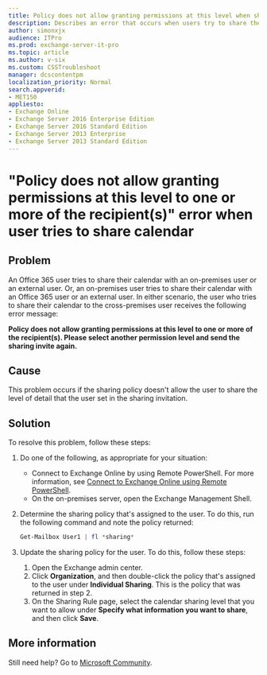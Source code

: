 ```yaml
---
title: Policy does not allow granting permissions at this level when share calendar
description: Describes an error that occurs when users try to share their calendar to a cross-premises user.
author: simonxjx
audience: ITPro
ms.prod: exchange-server-it-pro
ms.topic: article
ms.author: v-six
ms.custom: CSSTroubleshoot
manager: dcscontentpm
localization_priority: Normal
search.appverid: 
- MET150
appliesto:
- Exchange Online
- Exchange Server 2016 Enterprise Edition
- Exchange Server 2016 Standard Edition
- Exchange Server 2013 Enterprise
- Exchange Server 2013 Standard Edition 
---
```


# "Policy does not allow granting permissions at this level to one or more of the recipient(s)" error when user tries to share calendar

## Problem 

An Office 365 user tries to share their calendar with an on-premises user or an external user. Or, an on-premises user tries to share their calendar with an Office 365 user or an external user. In either scenario, the user who tries to share their calendar to the cross-premises user receives the following error message:

**Policy does not allow granting permissions at this level to one or more of the recipient(s). Please select another permission level and send the sharing invite again.**

## Cause 

This problem occurs if the sharing policy doesn't allow the user to share the level of detail that the user set in the sharing invitation. 

## Solution 

To resolve this problem, follow these steps:

1. Do one of the following, as appropriate for your situation:
   - Connect to Exchange Online by using Remote PowerShell. For more information, see [Connect to Exchange Online using Remote PowerShell](https://technet.microsoft.com/library/jj984289%28v=exchg.160%29.aspx).   
   - On the on-premises server, open the Exchange Management Shell.   
   
2. Determine the sharing policy that's assigned to the user. To do this, run the following command and note the policy returned:

    ```powershell
    Get-Mailbox User1 | fl *sharing*
    ```
1. Update the sharing policy for the user. To do this, follow these steps:
   1. Open the Exchange admin center.   
   2. Click **Organization**, and then double-click the policy that's assigned to the user under **Individual Sharing**. This is the policy that was returned in step 2.   
   3. On the Sharing Rule page, select the calendar sharing level that you want to allow under **Specify what information you want to share**, and then click **Save**.   
   
## More information

Still need help? Go to [Microsoft Community](https://answers.microsoft.com/).
